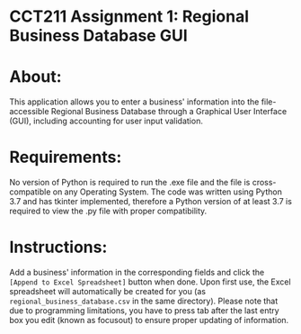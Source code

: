 # CCT211 Assignment 1: Regional Business Database GUI

# About:
This application allows you to enter a business' information into the file-accessible Regional Business Database through a Graphical User Interface (GUI), including accounting for user input validation.

# Requirements:
No version of Python is required to run the .exe file and the file is cross-compatible on any Operating System. The code was written using Python 3.7 and has tkinter implemented, therefore a Python version of at least 3.7 is required to view the .py file with proper compatibility.

# Instructions:
Add a business' information in the corresponding fields and click the `[Append to Excel Spreadsheet]` button when done. Upon first use, the Excel spreadsheet will automatically be created for you (as `regional_business_database.csv` in the same directory). Please note that due to programming limitations, you have to press tab after the last entry box you edit (known as focusout) to ensure proper updating of information.
